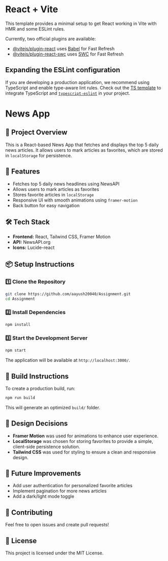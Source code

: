 # React + Vite

This template provides a minimal setup to get React working in Vite with HMR and some ESLint rules.

Currently, two official plugins are available:

- [@vitejs/plugin-react](https://github.com/vitejs/vite-plugin-react/blob/main/packages/plugin-react/README.md) uses [Babel](https://babeljs.io/) for Fast Refresh
- [@vitejs/plugin-react-swc](https://github.com/vitejs/vite-plugin-react-swc) uses [SWC](https://swc.rs/) for Fast Refresh

## Expanding the ESLint configuration

If you are developing a production application, we recommend using TypeScript and enable type-aware lint rules. Check out the [TS template](https://github.com/vitejs/vite/tree/main/packages/create-vite/template-react-ts) to integrate TypeScript and [`typescript-eslint`](https://typescript-eslint.io) in your project.

# News App

## 📌 Project Overview
This is a React-based News App that fetches and displays the top 5 daily news articles. It allows users to mark articles as favorites, which are stored in `localStorage` for persistence.

## 🚀 Features
- Fetches top 5 daily news headlines using NewsAPI
- Allows users to mark articles as favorites
- Stores favorite articles in `localStorage`
- Responsive UI with smooth animations using `framer-motion`
- Back button for easy navigation

## 🛠️ Tech Stack
- **Frontend:** React, Tailwind CSS, Framer Motion
- **API:** NewsAPI.org
- **Icons:** Lucide-react

## 📦 Setup Instructions

### 1️⃣ Clone the Repository
```sh
git clone https://github.com/aayush20040/Assignment.git
cd Assignment
```

### 2️⃣ Install Dependencies
```sh
npm install
```

### 3️⃣ Start the Development Server
```sh
npm start
```
The application will be available at `http://localhost:3000/`.

## 🔨 Build Instructions
To create a production build, run:
```sh
npm run build
```
This will generate an optimized `build/` folder.

## 🎨 Design Decisions
- **Framer Motion** was used for animations to enhance user experience.
- **LocalStorage** was chosen for storing favorites to provide a simple, client-side persistence solution.
- **Tailwind CSS** was used for styling to ensure a clean and responsive design.

## 📌 Future Improvements
- Add user authentication for personalized favorite articles
- Implement pagination for more news articles
- Add a dark/light mode toggle

## 🤝 Contributing
Feel free to open issues and create pull requests!

## 📜 License
This project is licensed under the MIT License.

